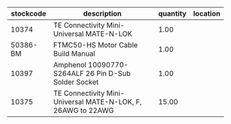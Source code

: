 |stockcode|description|quantity|location|
|---------|-----------|--------|--------|
|10374|TE Connectivity Mini-Universal MATE-N-LOK|1.00||
|50386-BM|FTMC50-HS Motor Cable Build Manual|1.00||
|10397|Amphenol 10090770-S264ALF 26 Pin D-Sub Solder Socket|1.00||
|10375|TE Connectivity Mini-Universal MATE-N-LOK, F, 26AWG to 22AWG|15.00||
